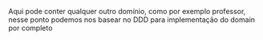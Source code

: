 Aqui pode conter qualquer outro domínio, como por exemplo professor, nesse ponto podemos nos basear no DDD para implementação do domain por completo